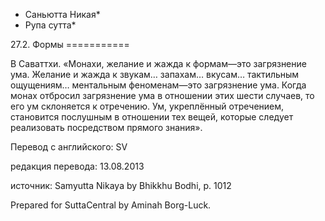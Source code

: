 * Саньютта Никая*
* Рупа сутта*

27\.2\. Формы
\=\=\=\=\=\=\=\=\=\=\=

В Саваттхи\. «Монахи, желание и жажда к формам—это загрязнение ума\. Желание и жажда к звукам… запахам… вкусам… тактильным ощущениям… ментальным феноменам—это загрязнение ума\. Когда монах отбросил загрязнение ума в отношении этих шести случаев, то его ум склоняется к отречению\. Ум, укреплённый отречением, становится послушным в отношении тех вещей, которые следует реализовать посредством прямого знания»\.

Перевод с английского: SV

редакция перевода: 13\.08\.2013

источник: Samyutta Nikaya by Bhikkhu Bodhi, p\. 1012

Prepared for SuttaCentral by Aminah Borg\-Luck\.